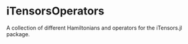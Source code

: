 # iTensorsOperators
A collection of different Hamiltonians and operators for the iTensors.jl package.

